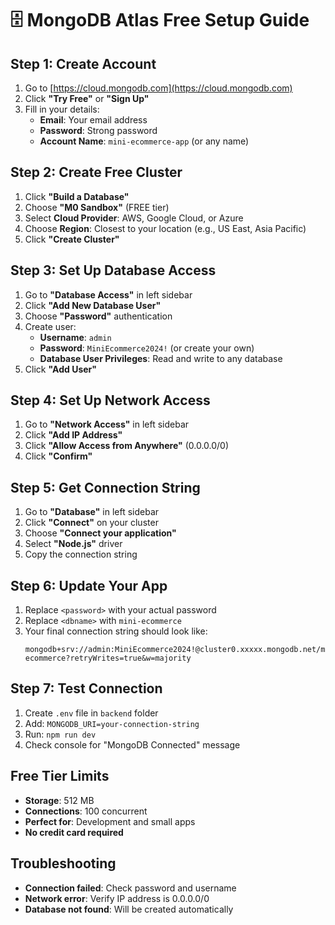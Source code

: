 # 🗄️ MongoDB Atlas Free Setup Guide

## Step 1: Create Account
1. Go to [https://cloud.mongodb.com](https://cloud.mongodb.com)
2. Click **"Try Free"** or **"Sign Up"**
3. Fill in your details:
   - **Email**: Your email address
   - **Password**: Strong password
   - **Account Name**: `mini-ecommerce-app` (or any name)

## Step 2: Create Free Cluster
1. Click **"Build a Database"**
2. Choose **"M0 Sandbox"** (FREE tier)
3. Select **Cloud Provider**: AWS, Google Cloud, or Azure
4. Choose **Region**: Closest to your location (e.g., US East, Asia Pacific)
5. Click **"Create Cluster"**

## Step 3: Set Up Database Access
1. Go to **"Database Access"** in left sidebar
2. Click **"Add New Database User"**
3. Choose **"Password"** authentication
4. Create user:
   - **Username**: `admin`
   - **Password**: `MiniEcommerce2024!` (or create your own)
   - **Database User Privileges**: Read and write to any database
5. Click **"Add User"**

## Step 4: Set Up Network Access
1. Go to **"Network Access"** in left sidebar
2. Click **"Add IP Address"**
3. Click **"Allow Access from Anywhere"** (0.0.0.0/0)
4. Click **"Confirm"**

## Step 5: Get Connection String
1. Go to **"Database"** in left sidebar
2. Click **"Connect"** on your cluster
3. Choose **"Connect your application"**
4. Select **"Node.js"** driver
5. Copy the connection string

## Step 6: Update Your App
1. Replace `<password>` with your actual password
2. Replace `<dbname>` with `mini-ecommerce`
3. Your final connection string should look like:
   ```
   mongodb+srv://admin:MiniEcommerce2024!@cluster0.xxxxx.mongodb.net/mini-ecommerce?retryWrites=true&w=majority
   ```

## Step 7: Test Connection
1. Create `.env` file in `backend` folder
2. Add: `MONGODB_URI=your-connection-string`
3. Run: `npm run dev`
4. Check console for "MongoDB Connected" message

## Free Tier Limits
- **Storage**: 512 MB
- **Connections**: 100 concurrent
- **Perfect for**: Development and small apps
- **No credit card required**

## Troubleshooting
- **Connection failed**: Check password and username
- **Network error**: Verify IP address is 0.0.0.0/0
- **Database not found**: Will be created automatically
